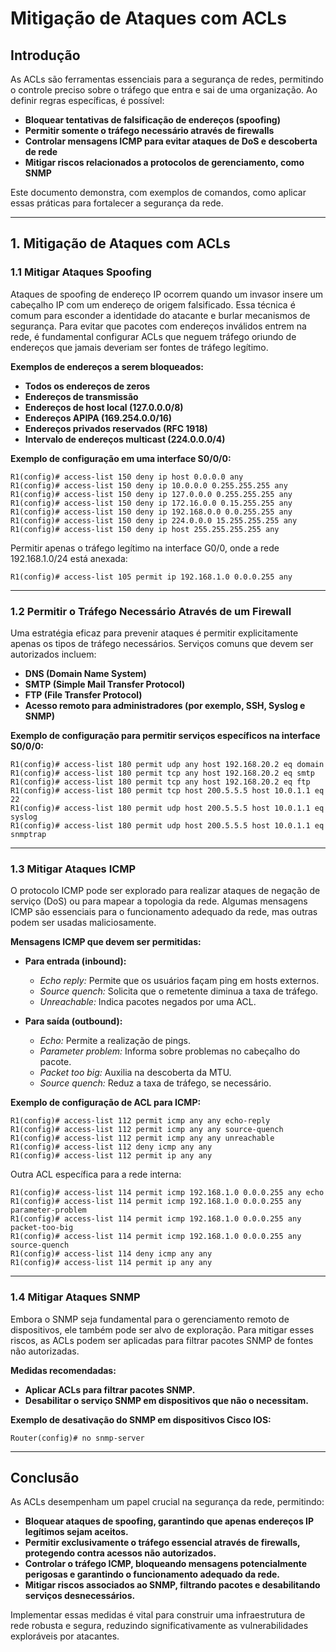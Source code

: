 # Mitigação de Ataques com ACLs

## Introdução

As ACLs são ferramentas essenciais para a segurança de redes, permitindo o controle preciso sobre o tráfego que entra e sai de uma organização. Ao definir regras específicas, é possível:

- **Bloquear tentativas de falsificação de endereços (spoofing)**
- **Permitir somente o tráfego necessário através de firewalls**
- **Controlar mensagens ICMP para evitar ataques de DoS e descoberta de rede**
- **Mitigar riscos relacionados a protocolos de gerenciamento, como SNMP**

Este documento demonstra, com exemplos de comandos, como aplicar essas práticas para fortalecer a segurança da rede.

---

## 1. Mitigação de Ataques com ACLs

### 1.1 Mitigar Ataques Spoofing

Ataques de spoofing de endereço IP ocorrem quando um invasor insere um cabeçalho IP com um endereço de origem falsificado. Essa técnica é comum para esconder a identidade do atacante e burlar mecanismos de segurança. Para evitar que pacotes com endereços inválidos entrem na rede, é fundamental configurar ACLs que neguem tráfego oriundo de endereços que jamais deveriam ser fontes de tráfego legítimo.

**Exemplos de endereços a serem bloqueados:**

- **Todos os endereços de zeros**
- **Endereços de transmissão**
- **Endereços de host local (127.0.0.0/8)**
- **Endereços APIPA (169.254.0.0/16)**
- **Endereços privados reservados (RFC 1918)**
- **Intervalo de endereços multicast (224.0.0.0/4)**

**Exemplo de configuração em uma interface S0/0/0:**

```cisco
R1(config)# access-list 150 deny ip host 0.0.0.0 any
R1(config)# access-list 150 deny ip 10.0.0.0 0.255.255.255 any
R1(config)# access-list 150 deny ip 127.0.0.0 0.255.255.255 any
R1(config)# access-list 150 deny ip 172.16.0.0 0.15.255.255 any
R1(config)# access-list 150 deny ip 192.168.0.0 0.0.255.255 any
R1(config)# access-list 150 deny ip 224.0.0.0 15.255.255.255 any
R1(config)# access-list 150 deny ip host 255.255.255.255 any
```

Permitir apenas o tráfego legítimo na interface G0/0, onde a rede 192.168.1.0/24 está anexada:

```cisco
R1(config)# access-list 105 permit ip 192.168.1.0 0.0.0.255 any
```

---

### 1.2 Permitir o Tráfego Necessário Através de um Firewall

Uma estratégia eficaz para prevenir ataques é permitir explicitamente apenas os tipos de tráfego necessários. Serviços comuns que devem ser autorizados incluem:

- **DNS (Domain Name System)**
- **SMTP (Simple Mail Transfer Protocol)**
- **FTP (File Transfer Protocol)**
- **Acesso remoto para administradores (por exemplo, SSH, Syslog e SNMP)**

**Exemplo de configuração para permitir serviços específicos na interface S0/0/0:**

```cisco
R1(config)# access-list 180 permit udp any host 192.168.20.2 eq domain
R1(config)# access-list 180 permit tcp any host 192.168.20.2 eq smtp
R1(config)# access-list 180 permit tcp any host 192.168.20.2 eq ftp
R1(config)# access-list 180 permit tcp host 200.5.5.5 host 10.0.1.1 eq 22
R1(config)# access-list 180 permit udp host 200.5.5.5 host 10.0.1.1 eq syslog
R1(config)# access-list 180 permit udp host 200.5.5.5 host 10.0.1.1 eq snmptrap
```

---

### 1.3 Mitigar Ataques ICMP

O protocolo ICMP pode ser explorado para realizar ataques de negação de serviço (DoS) ou para mapear a topologia da rede. Algumas mensagens ICMP são essenciais para o funcionamento adequado da rede, mas outras podem ser usadas maliciosamente.

**Mensagens ICMP que devem ser permitidas:**

- **Para entrada (inbound):**
  - *Echo reply:* Permite que os usuários façam ping em hosts externos.
  - *Source quench:* Solicita que o remetente diminua a taxa de tráfego.
  - *Unreachable:* Indica pacotes negados por uma ACL.

- **Para saída (outbound):**
  - *Echo:* Permite a realização de pings.
  - *Parameter problem:* Informa sobre problemas no cabeçalho do pacote.
  - *Packet too big:* Auxilia na descoberta da MTU.
  - *Source quench:* Reduz a taxa de tráfego, se necessário.

**Exemplo de configuração de ACL para ICMP:**

```cisco
R1(config)# access-list 112 permit icmp any any echo-reply
R1(config)# access-list 112 permit icmp any any source-quench
R1(config)# access-list 112 permit icmp any any unreachable
R1(config)# access-list 112 deny icmp any any
R1(config)# access-list 112 permit ip any any
```

Outra ACL específica para a rede interna:

```cisco
R1(config)# access-list 114 permit icmp 192.168.1.0 0.0.0.255 any echo
R1(config)# access-list 114 permit icmp 192.168.1.0 0.0.0.255 any parameter-problem
R1(config)# access-list 114 permit icmp 192.168.1.0 0.0.0.255 any packet-too-big
R1(config)# access-list 114 permit icmp 192.168.1.0 0.0.0.255 any source-quench
R1(config)# access-list 114 deny icmp any any
R1(config)# access-list 114 permit ip any any
```

---

### 1.4 Mitigar Ataques SNMP

Embora o SNMP seja fundamental para o gerenciamento remoto de dispositivos, ele também pode ser alvo de exploração. Para mitigar esses riscos, as ACLs podem ser aplicadas para filtrar pacotes SNMP de fontes não autorizadas.

**Medidas recomendadas:**

- **Aplicar ACLs para filtrar pacotes SNMP.**
- **Desabilitar o serviço SNMP em dispositivos que não o necessitam.**

**Exemplo de desativação do SNMP em dispositivos Cisco IOS:**

```cisco
Router(config)# no snmp-server
```

---

## Conclusão

As ACLs desempenham um papel crucial na segurança da rede, permitindo:

- **Bloquear ataques de spoofing, garantindo que apenas endereços IP legítimos sejam aceitos.**
- **Permitir exclusivamente o tráfego essencial através de firewalls, protegendo contra acessos não autorizados.**
- **Controlar o tráfego ICMP, bloqueando mensagens potencialmente perigosas e garantindo o funcionamento adequado da rede.**
- **Mitigar riscos associados ao SNMP, filtrando pacotes e desabilitando serviços desnecessários.**

Implementar essas medidas é vital para construir uma infraestrutura de rede robusta e segura, reduzindo significativamente as vulnerabilidades exploráveis por atacantes.